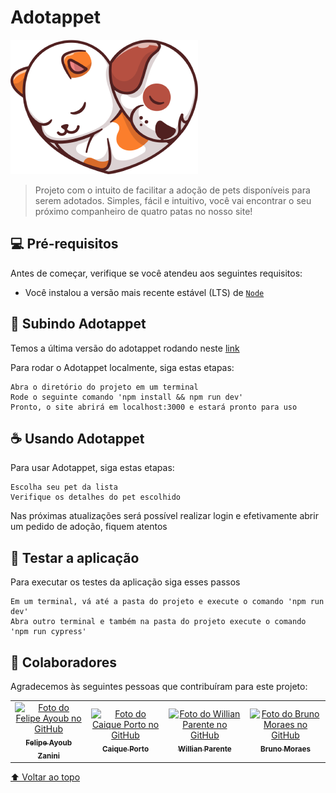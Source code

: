 # Adotappet

<img src="public/images/logo.png" alt="logo adotappet">

> Projeto com o intuito de facilitar a adoção de pets disponíveis para serem adotados. Simples, fácil e intuitivo, você vai encontrar o seu próximo companheiro de quatro patas no nosso site!

## 💻 Pré-requisitos

Antes de começar, verifique se você atendeu aos seguintes requisitos:

* Você instalou a versão mais recente estável (LTS) de [`Node`](https://nodejs.org/en/download/)

## 🚀 Subindo Adotappet

Temos a última versão do adotappet rodando neste [link](https://adotappet-web.vercel.app/)

Para rodar o Adotappet localmente, siga estas etapas:

```
Abra o diretório do projeto em um terminal
Rode o seguinte comando 'npm install && npm run dev'
Pronto, o site abrirá em localhost:3000 e estará pronto para uso
```

## ☕ Usando Adotappet

Para usar Adotappet, siga estas etapas:

```
Escolha seu pet da lista
Verifique os detalhes do pet escolhido
```

Nas próximas atualizações será possível realizar login e efetivamente abrir um pedido de adoção, fiquem atentos

## 🧪 Testar a aplicação

Para executar os testes da aplicação siga esses passos

```
Em um terminal, vá até a pasta do projeto e execute o comando 'npm run dev'
Abra outro terminal e também na pasta do projeto execute o comando 'npm run cypress'
```

## 🤝 Colaboradores

Agradecemos às seguintes pessoas que contribuíram para este projeto:

<table>
  <tr>
    <td align="center">
      <a href="#">
        <img src="https://avatars.githubusercontent.com/u/44610177?s=400&u=a295c0872f7b116a479c24b2bf9d4ebe39d8057c&v=4" width="100px;" alt="Foto do Felipe Ayoub no GitHub"/><br>
        <sub>
          <b>Felipe Ayoub Zanini</b>
        </sub>
      </a>
    </td>
    <td align="center">
      <a href="#">
        <img src="https://avatars.githubusercontent.com/u/45915154?v=4" width="100px;" alt="Foto do Caique Porto no GitHub"/><br>
        <sub>
          <b>Caique Porto</b>
        </sub>
      </a>
    </td>
    <td align="center">
      <a href="#">
        <img src="https://avatars.githubusercontent.com/u/38897172?v=4" width="100px;" alt="Foto do Willian Parente no GitHub"/><br>
        <sub>
          <b>Willian Parente</b>
        </sub>
      </a>
    </td>
    <td align="center">
      <a href="#">
        <img src="https://avatars.githubusercontent.com/u/7451131?v=4" width="100px;" alt="Foto do Bruno Moraes no GitHub"/><br>
        <sub>
          <b>Bruno Moraes</b>
        </sub>
      </a>
    </td>
  </tr>
</table>

[⬆ Voltar ao topo](#Adotappet)<br>
